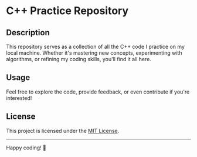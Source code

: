 # C++ Practice Repository

## Description

This repository serves as a collection of all the C++ code I practice on my local machine. Whether it's mastering new concepts, experimenting with algorithms, or refining my coding skills, you'll find it all here.

## Usage

Feel free to explore the code, provide feedback, or even contribute if you're interested!

## License

This project is licensed under the [MIT License](LICENSE).

---

Happy coding! 🚀
